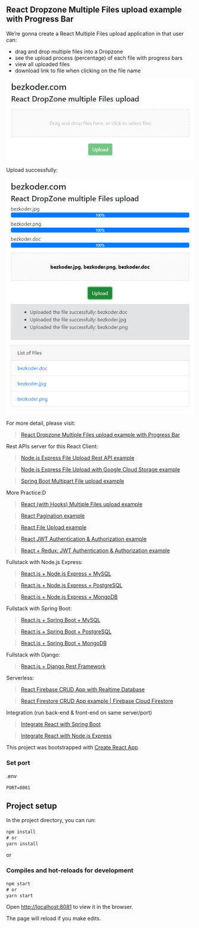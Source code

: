 ## React Dropzone Multiple Files upload example with Progress Bar

We’re gonna create a React Multiple Files upload application in that user can:
- drag and drop multiple files into a Dropzone
- see the upload process (percentage) of each file with progress bars
- view all uploaded files
- download link to file when clicking on the file name

![react-dropzone-multiple-files-upload-example](react-dropzone-multiple-files-upload-example.png)

Upload successfully:

![react-dropzone-multiple-files-upload-example-list](react-dropzone-multiple-files-upload-example-list.png)

For more detail, please visit:
> [React Dropzone Multiple Files upload example with Progress Bar](https://www.bezkoder.com/react-dropzone-multiple-files-upload/)

Rest APIs server for this React Client:
> [Node.js Express File Upload Rest API example](https://www.bezkoder.com/node-js-express-file-upload/)

> [Node.js Express File Upload with Google Cloud Storage example](https://www.bezkoder.com/google-cloud-storage-nodejs-upload-file/)

> [Spring Boot Multipart File upload example](https://www.bezkoder.com/spring-boot-file-upload/)

More Practice:D
> [React (with Hooks) Multiple Files upload example](https://www.bezkoder.com/react-hooks-multiple-file-upload/)

> [React Pagination example](https://www.bezkoder.com/react-pagination-material-ui/)

> [React File Upload example](https://www.bezkoder.com/react-file-upload-axios/)

> [React JWT Authentication & Authorization example](https://www.bezkoder.com/react-jwt-auth/)

> [React + Redux: JWT Authentication & Authorization example](https://www.bezkoder.com/react-redux-jwt-auth/)

Fullstack with Node.js Express:
> [React.js + Node.js Express + MySQL](https://www.bezkoder.com/react-node-express-mysql/)

> [React.js + Node.js Express + PostgreSQL](https://www.bezkoder.com/react-node-express-postgresql/)

> [React.js + Node.js Express + MongoDB](https://www.bezkoder.com/react-node-express-mongodb-mern-stack/)

Fullstack with Spring Boot:
> [React.js + Spring Boot + MySQL](https://www.bezkoder.com/react-spring-boot-crud/)

> [React.js + Spring Boot + PostgreSQL](https://www.bezkoder.com/spring-boot-react-postgresql/)

> [React.js + Spring Boot + MongoDB](https://www.bezkoder.com/react-spring-boot-mongodb/)

Fullstack with Django:

> [React.js + Django Rest Framework](https://www.bezkoder.com/django-react-axios-rest-framework/)

Serverless:
> [React Firebase CRUD App with Realtime Database](https://www.bezkoder.com/react-firebase-crud/)

> [React Firestore CRUD App example | Firebase Cloud Firestore](https://www.bezkoder.com/react-firestore-crud/)

Integration (run back-end & front-end on same server/port)
> [Integrate React with Spring Boot](https://www.bezkoder.com/integrate-reactjs-spring-boot/)

> [Integrate React with Node.js Express](https://www.bezkoder.com/integrate-react-express-same-server-port/)

This project was bootstrapped with [Create React App](https://github.com/facebook/create-react-app).

### Set port
.env
```
PORT=8081
```

## Project setup

In the project directory, you can run:

```
npm install
# or
yarn install
```

or

### Compiles and hot-reloads for development

```
npm start
# or
yarn start
```

Open [http://localhost:8081](http://localhost:8081) to view it in the browser.

The page will reload if you make edits.
